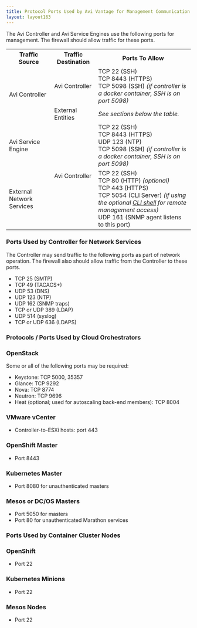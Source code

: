 ```yaml
---
title: Protocol Ports Used by Avi Vantage for Management Communication
layout: layout163
---
```

The Avi Controller and Avi Service Engines use the following ports for management. The firewall should allow traffic for these ports.
<table class="table table table-bordered table-hover">  
<tbody>      
<tr>    
<th>Traffic Source
</th>
<th>Traffic Destination
</th>
<th>Ports To Allow
</th>
</tr>
<tr>    
<td rowspan="2">Avi Controller</td>
<td>Avi Controller</td>
<td>TCP 22 (SSH)<br> TCP 8443 (HTTPS)<br> TCP 5098 (SSH) <em>(if controller is a docker container, SSH is on port 5098)</em></td>
</tr>
<tr>   
<td>External Entities</td>
<td><em>See sections below the table.</em></td>
</tr>
<tr>    
<td>Avi Service Engine</td>
<td rowspan="2">Avi Controller</td>
<td>TCP 22 (SSH)<br> TCP 8443 (HTTPS)<br> UDP 123 (NTP)<br> TCP 5098 (SSH) <em>(if controller is a docker container, SSH is on port 5098)</em></td>
</tr>
<tr>   
<td>External Network Services</td>
<td>TCP 22 (SSH)<br> TCP 80 (HTTP) <em>(optional)</em><br> TCP 443 (HTTPS)<br> TCP 5054 (CLI Server) <em>(if using the optional <a href="{% vpath %}/cli-installing-the-cli-shell/">CLI shell</a> for remote management access)</em><br> UDP 161 (SNMP agent listens to this port)</td>
</tr>
</tbody>
</table>  

### Ports Used by Controller for Network Services

The Controller may send traffic to the following ports as part of network operation. The firewall also should allow traffic from the Controller to these ports.

* TCP 25 (SMTP)
* TCP 49 (TACACS+)
* UDP 53 (DNS)
* UDP 123 (NTP)
* UDP 162 (SNMP traps)
* TCP or UDP 389 (LDAP)
* UDP 514 (syslog)
* TCP or UDP 636 (LDAPS) 

### Protocols / Ports Used by Cloud Orchestrators

### OpenStack

Some or all of the following ports may be required:

* Keystone: TCP 5000, 35357
* Glance: TCP 9292
* Nova: TCP 8774
* Neutron: TCP 9696
* Heat (optional; used for autoscaling back-end members): TCP 8004 

### VMware vCenter

* Controller-to-ESXi hosts: port 443 

### OpenShift Master

* Port 8443 

### Kubernetes Master

* Port 8080 for unauthenticated masters 

### Mesos or DC/OS Masters

* Port 5050 for masters
* Port 80 for unauthenticated Marathon services 

### Ports Used by Container Cluster Nodes

### OpenShift

* Port 22 

### Kubernetes Minions

* Port 22 

### Mesos Nodes

* Port 22 